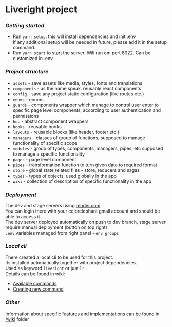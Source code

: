 # Liveright project

### _Getting started_

- Run `yarn setup`. this will install dependencies and init .env  
  If any additional setup will be needed in future, please add it in the setup command.
- Run `yarn start` to start the server. Will run om port 8022. Can be customized in .env

### _Project structure_

- `assets` - save assets like media, styles, fonts and translations
- `components` - as the name speak. reusable react components
- `config` - save any project static configuration (like routes etc.)
- `enums` - enums
- `guards` - components wrapper which manage to control user enter to specific page level components, according to user authentication and permissions
- `hoc` - abstract component wrappers
- `hooks` - reusable hooks
- `layouts` - reusable blocks (like header, footer etc.)
- `managers` - classes of group of functions, supposed to manage functionality of specific scope
- `modules` - group of types, components, managers, pipes, etc supposed to manage a specific functionality
- `pages` - page level component
- `pipes` - transformation function to turn given data to required format
- `store` - global state related files - store, reducers and sagas
- `types` - types of objects, used globally in the app
- `wiki` - collection of description of specific functionality in the app

### _Deployment_

The dev and stage servers using [render.com](https://dashboard.render.com/).  
You can login there with your colorelephant gmail account and should be able to access it.  
The dev server deployed automatically on push to dev branch, stage server require manual deployment (button on top right)  
`.env` variables managed from right panel - `env groups`

### _Local cli_

There created a local cli to be used for this project.  
Its installed automatically together with project dependencies.  
Used as keyword `liveright` or just `lr`.  
Details can be found in wiki:

- [Available commands](https://github.com/ColorElephantHQ/liveright-frontend/blob/master/src/wiki/cli/available-command.md)
- [Creating new command](https://github.com/ColorElephantHQ/liveright-frontend/blob/master/src/wiki/cli/create-command.md)

### _Other_

Information about specific features and implementations can be found in [/wiki](https://github.com/ColorElephantHQ/liveright-frontend/blob/master/src/wiki) folder
